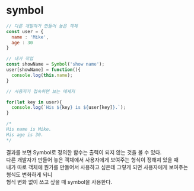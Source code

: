 # symbol
```javascript
// 다른 개발자가 만들어 놓은 객체
const user = {
  name : 'Mike',
  age : 30
}

// 내가 작업
const showName = Symbol('show name');
user[showName] = function(){
  console.log(this.name);
}

// 사용자가 접속하면 보는 메세지

for(let key in user){
  console.log(`His ${key} is ${user[key]}.`);
}

/*
His name is Mike.
His age is 30.
*/
```
결과를 보면 Symbol로 정의한 함수는 출력이 되지 않는 것을 볼 수 있다.      
다른 개발자가 만들어 놓은 객체에서 사용자에게 보여주는 형식이 정해져 있을  때         
내가 따로 객체에 뭔가를 만들어서 사용하고 싶은데 그렇게 되면 사용자에게 보여주는 형식도 변화하게 되니       
형식 변화 없이 쓰고 싶을 때 symbol을 사용한다.
